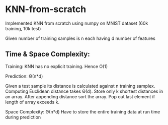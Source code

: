 # KNN-from-scratch
Implemented KNN from scratch using numpy on MNIST dataset (60k training, 10k test)

Given number of training samples is n each having d number of features

## Time & Space Complexity: 

Training: KNN has no explicit training. Hence O(1)

Prediction: Θ(n*d) 

Given a test sample its distance is calculated against n training samplex. Computing Euclidean distance takes Θ(d).
Store only k shortest distances in an array. After appending distance sort the array. Pop out last element if length of array exceeds k.

Space Complexity: Θ(n*d) 
Have to store the entire training data at run time during prediction
